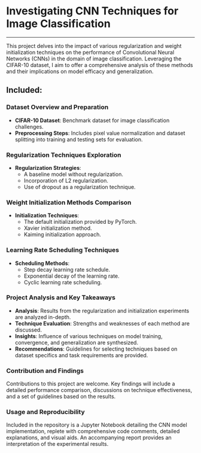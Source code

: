 # Investigating CNN Techniques for Image Classification
---

This project delves into the impact of various regularization and weight initialization techniques on the performance of Convolutional Neural Networks (CNNs) in the domain of image classification. Leveraging the CIFAR-10 dataset, I aim to offer a comprehensive analysis of these methods and their implications on model efficacy and generalization.

Included:
- 


### Dataset Overview and Preparation
- **CIFAR-10 Dataset**: Benchmark dataset for image classification challenges.
- **Preprocessing Steps**: Includes pixel value normalization and dataset splitting into training and testing sets for evaluation.

### Regularization Techniques Exploration
- **Regularization Strategies**: 
  - A baseline model without regularization.
  - Incorporation of L2 regularization.
  - Use of dropout as a regularization technique.


### Weight Initialization Methods Comparison
- **Initialization Techniques**: 
  - The default initialization provided by PyTorch.
  - Xavier initialization method.
  - Kaiming initialization approach.

### Learning Rate Scheduling Techniques
- **Scheduling Methods**:
  - Step decay learning rate schedule.
  - Exponential decay of the learning rate.
  - Cyclic learning rate scheduling.


### Project Analysis and Key Takeaways
- **Analysis**: Results from the regularization and initialization experiments are analyzed in-depth.
- **Technique Evaluation**: Strengths and weaknesses of each method are discussed.
- **Insights**: Influence of various techniques on model training, convergence, and generalization are synthesized.
- **Recommendations**: Guidelines for selecting techniques based on dataset specifics and task requirements are provided.

### Contribution and Findings
Contributions to this project are welcome. Key findings will include a detailed performance comparison, discussions on technique effectiveness, and a set of guidelines based on the results.

### Usage and Reproducibility
Included in the repository is a Jupyter Notebook detailing the CNN model implementation, replete with comprehensive code comments, detailed explanations, and visual aids. An accompanying report provides an interpretation of the experimental results.
